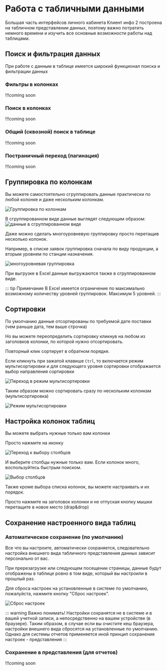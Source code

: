 # Работа с табличными данными

Большая часть интерфейсов личного кабинета Клиент инфо 2 построена на табличном представлении данных, поэтому важно потратить немного времени и изучить все основные возможности работы над таблицами.

## Поиск и фильтрация данных
При работе с данным в таблице имеется широкий функционал поиска и фильтрации данных

### Фильтры в колонках
!!!coming soon

### Поиск в колонках
!!!coming soon

### Общий (сквозной) поиск в таблице
!!!coming soon

### Постраничный переход (пагинация)
!!!coming soon



## Группировка по колонкам
Вы можете самостоятельно сгруппировать данные практически по любой колонке и даже нескольким колонкам.

![Группировка по колонкам](../images/dx/1.png)

В сгруппированном виде данные выглядят следующим образом:
![данные в сгруппированном виде](../images/dx/2.png)

Даже можно сделать многоуровневую группировку просто перетащив несколько колонок.

Например, в списке заявок группировка сначала по виду продукции, а вторым уровнем по станции назначения.

![многоуровневая группировка](../images/dx/3.png)

При выгрузке в Excel данные выгружаются также в сгруппированном виде.

::: tip Примечание
В Excel имеется ограничение по максимально возможному количеству уровней группировок. Максимум 5 уровней.
:::




## Сортировки
По умолчанию данные отсортированы по требуемой дате поставки (чем раньше дата, тем выше строчка)

Но вы можете переопределить сортировку кликнув на любом из заголовков колонки, по которой нужно отсортировать.

Повторный клик сортирует в обратном порядке.

Если кликнуть при зажатой клавише `Ctrl`, то включается режим мультисортировки и для следующего уровня сортировки отображается выбор направления сортировки

![Переход в режим мультисортировки](../images/dx/4.jpeg)

Таким образом можно сортировать сразу по нескольким колонкам (мультисортировка)

![Режим мультисортировки](../images/dx/5.png)




## Настройка колонок таблиц
Вы можете выбрать нужные только вам колонки

Просто нажмите на иконку

![Переход к выбору столбцов](../images/dx/6.png)

И выберите столбцы нужные только вам.
Если колонок много, воспользуйтесь быстрым поиском.

![Выбор столбцов](../images/dx/7.jpeg)



Также кроме выбора списка колонок, вы можете настраивать и их порядок.

Просто нажмите на заголовок колонки и не отпуская кнопку мышки перетащите в новое место (drap&drop)

## Cохранение настроенного вида таблиц
### Автоматическое сохранение (по умолчанию)
Все что вы настроите, автоматически сохраняется, следовательно настройка внешнего вида табличного представления данных зависит персонально от вас.

При пререзагрузке или следующем посещении страницы, данные будут отображены в таблице ровно в том виде, который вы настроили в прошлый раз.

Для сброса настроек на установленные в системе по умолчанию, пожалуйста, нажмите кнопку "Сброс настроек".

![Сброс настроек](../images/dx/8.png)

::: warning Важно понимать!
Настройки сохранятся не в системе и в вашей учетной записи, а непосредственно на вашем устройстве (в браузере). Таким образом, в случае если вы очистите кеш браузера, настройки внешнего вида сбросятся на установленные по умолчанию.
Однако для системы отчетов применяется иной принцип сохранения настроек - представления
:::

### Сохранение в представления (для отчетов)
!!!coming soon

